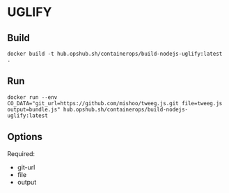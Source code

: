 # UGLIFY

## Build

```shell
docker build -t hub.opshub.sh/containerops/build-nodejs-uglify:latest .
```

## Run

```shell
docker run --env CO_DATA="git_url=https://github.com/mishoo/tweeg.js.git file=tweeg.js output=bundle.js" hub.opshub.sh/containerops/build-nodejs-uglify:latest
```

## Options

Required:

- git-url
- file
- output
